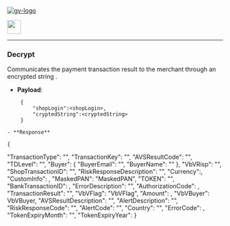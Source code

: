 [![gv-logo](../img/logo.png)](http://www.greenvulcanotechnologies.com)

[<img src="../img/index.png" width="32">](index.md)

----
### Decrypt
Communicates the payment transaction result to the merchant through an encrypted string .
- **Payload**:

        
   ```	
    {
        "shopLogin":<shopLogin>,
        "cryptedString":<cryptedString>
    }
```
- **Response**

```
    {
  "TransactionType": "<TransactionType>",
  "TransactionKey": "<TransactionKey>",
  "AVSResultCode": "<AVSResultCode>",
  "TDLevel": "<TDLevel>",
  "Buyer": {
    "BuyerEmail": "<BuyerEmail>",
    "BuyerName": "<BuyerName>"
  },
  "VbVRisp": "<VbVRisp>",
  "ShopTransactionID": "<ShopTransactionID>",
  "RiskResponseDescription": "<RiskResponseDescription>",
  "Currency":<Currency>,
  "CustomInfo": <CustomInfo>,
  "MaskedPAN": "MaskedPAN",
  "TOKEN": "<TOKEN>",
  "BankTransactionID": <BankTransactionID>,
  "ErrorDescription": "<ErrorDescription>",
  "AuthorizationCode": <AuthorizationCode>,
  "TransactionResult": "<TransactionResult>",
  "VbVFlag": "VbVFlag",
  "Amount": <Amount>,
  "VbVBuyer": VbVBuyer,
  "AVSResultDescription": "<AVSResultDescription>",
  "AlertDescription": "<AlertDescription>",
  "RiskResponseCode": "<RiskResponseCode>",
  "AlertCode": "<AlertCode>",
  "Country": "<Country>",
  "ErrorCode": <ErrorCode>,
  "TokenExpiryMonth": "<TokenExpiryMonth>",
  "TokenExpiryYear": <TokenExpiryYear>
}
```
